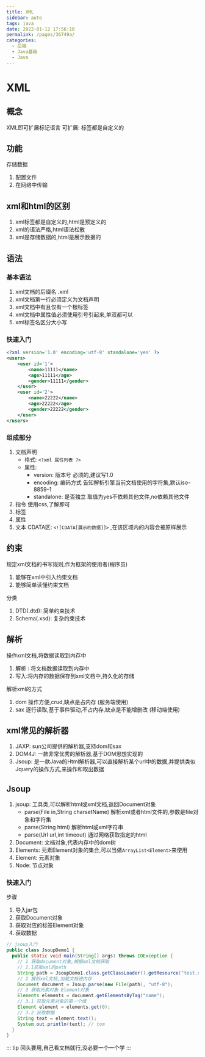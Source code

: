 ```yaml
---
title: XML
sidebar: auto
tags: java
date: 2022-01-12 17:56:18
permalink: /pages/36749a/
categories: 
  - 后端
  - Java基础
  - Java
---
```


# XML

## 概念
XML即可扩展标记语言
可扩展: 标签都是自定义的

## 功能
存储数据
1. 配置文件
2. 在网络中传输

## xml和html的区别
1. xml标签都是自定义的,html是预定义的
2. xml的语法严格,html语法松散
3. xml是存储数据的,html是展示数据的


## 语法

### 基本语法
1. xml文档的后缀名 .xml
2. xml文档第一行必须定义为文档声明
3. xml文档中有且仅有一个根标签
4. xml文档中属性值必须使用引号引起来,单双都可以
5. xml标签名区分大小写
### 快速入门
``` xml
<?xml version='1.0' encoding='utf-8' standalone='yes' ?>
<users>
    <user id='1'>
        <name>11111</name>
        <age>11111</age>
        <gender>11111</gender>
    </user>
    <user id='2'>
        <name>22222</name>
        <age>22222</age>
        <gender>22222</gender>
    </user>
</users>
```
### 组成部分
1. 文档声明
    - 格式: `<?xml 属性列表 ?>`
    - 属性: 
        - version: 版本号 必须的,建议写1.0
        - encoding: 编码方式 告知解析引擎当前文档使用的字符集,默认iso-8859-1
        - standalone: 是否独立 取值为yes不依赖其他文件,no依赖其他文件
2. 指令 使用css,了解即可
3. 标签
4. 属性
5. 文本 CDATA区: `<![CDATA[展示的数据]]>` ,在该区域内的内容会被原样展示

## 约束
规定xml文档的书写规则,作为框架的使用者(程序员)
1. 能够在xml中引入约束文档
2. 能够简单读懂约束文档

分类
1. DTD(.dtd): 简单约束技术
2. Schema(.xsd): 复杂约束技术

## 解析
操作xml文档,将数据读取到内存中
1. 解析 : 将文档数据读取到内存中
2. 写入:将内存的数据保存到xml文档中,持久化的存储

解析xml的方式
1. dom 操作方便,crud,缺点是占内存 (服务端使用)
2. sax 逐行读取,基于事件驱动,不占内存,缺点是不能增删改 (移动端使用)

## xml常见的解析器
1. JAXP: sun公司提供的解析器,支持dom和sax
2. DOM4J: 一款非常优秀的解析器,基于DOM思想实现的
3. Jsoup: 是一款Java的Html解析器,可以直接解析某个url中的数据,并提供类似Jquery的操作方式,来操作和取出数据

## Jsoup
1. jsoup: 工具类,可以解析html或xml文档,返回Document对象
    - parse(File in,String charsetName) 解析xml或者html文件的,参数是file对象和字符集
    - parse(String html) 解析html或xml字符串
    - parse(Url url,int timeout) 通过网络获取指定的html
2. Document: 文档对象,代表内存中的dom树 
3. Elements: 元素Element对象的集合,可以当做`ArrayList<Element>`来使用
4. Element: 元素对象
5. Node: 节点对象
### 快速入门
步骤
1. 导入jar包
2. 获取Document对象
3. 获取对应的标签Element对象 
4. 获取数据 

``` java
// jsoup入门
public class JsoupDemo1 {
  public static void main(String[] args) throws IOException {
    // 1 获取document对象,根据xml文档获取
    // 2.1获取xml的path
    String path = JsoupDemo1.class.getClassLoader().getResource("test.xml").getPath();
    // 2 解析xml文档,加载文档进内存
    Document document = Jsoup.parse(new File(path), "utf-8");
    // 3 获取元素对象 Element对象
    Elements elements = document.getElementsByTag("name");
    // 3.1 获取元素对象的第一个值
    Element element = elements.get(0);
    // 3.2 获取数据
    String text = element.text();
    System.out.println(text); // tom
  }
}
```
::: tip
回头要用,自己看文档就行,没必要一个一个学
:::

